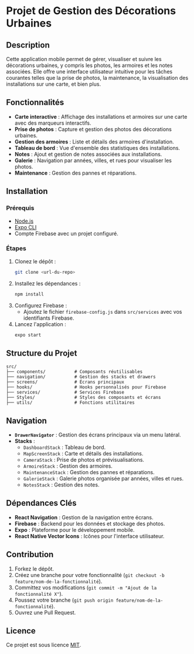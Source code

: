 
# Projet de Gestion des Décorations Urbaines

## Description
Cette application mobile permet de gérer, visualiser et suivre les décorations urbaines, y compris les photos, les armoires et les notes associées. Elle offre une interface utilisateur intuitive pour les tâches courantes telles que la prise de photos, la maintenance, la visualisation des installations sur une carte, et bien plus.

## Fonctionnalités
- **Carte interactive** : Affichage des installations et armoires sur une carte avec des marqueurs interactifs.
- **Prise de photos** : Capture et gestion des photos des décorations urbaines.
- **Gestion des armoires** : Liste et détails des armoires d'installation.
- **Tableau de bord** : Vue d'ensemble des statistiques des installations.
- **Notes** : Ajout et gestion de notes associées aux installations.
- **Galerie** : Navigation par années, villes, et rues pour visualiser les photos.
- **Maintenance** : Gestion des pannes et réparations.

## Installation
### Prérequis
- [Node.js](https://nodejs.org/)
- [Expo CLI](https://expo.dev/)
- Compte Firebase avec un projet configuré.

### Étapes
1. Clonez le dépôt :
   ```bash
   git clone <url-du-repo>
   ```
2. Installez les dépendances :
   ```bash
   npm install
   ```
3. Configurez Firebase :
   - Ajoutez le fichier `firebase-config.js` dans `src/services` avec vos identifiants Firebase.
4. Lancez l'application :
   ```bash
   expo start
   ```

## Structure du Projet
```
src/
├── components/           # Composants réutilisables
├── navigation/           # Gestion des stacks et drawers
├── screens/              # Écrans principaux
├── hooks/                # Hooks personnalisés pour Firebase
├── services/             # Services Firebase
├── Styles/               # Styles des composants et écrans
├── utils/                # Fonctions utilitaires
```

## Navigation
- **`DrawerNavigator`** : Gestion des écrans principaux via un menu latéral.
- **Stacks** :
  - `DashboardStack` : Tableau de bord.
  - `MapScreenStack` : Carte et détails des installations.
  - `CameraStack` : Prise de photos et prévisualisations.
  - `ArmoireStack` : Gestion des armoires.
  - `MaintenanceStack` : Gestion des pannes et réparations.
  - `GalerieStack` : Galerie photos organisée par années, villes et rues.
  - `NotesStack` : Gestion des notes.

## Dépendances Clés
- **React Navigation** : Gestion de la navigation entre écrans.
- **Firebase** : Backend pour les données et stockage des photos.
- **Expo** : Plateforme pour le développement mobile.
- **React Native Vector Icons** : Icônes pour l'interface utilisateur.

## Contribution
1. Forkez le dépôt.
2. Créez une branche pour votre fonctionnalité (`git checkout -b feature/nom-de-la-fonctionnalité`).
3. Committez vos modifications (`git commit -m "Ajout de la fonctionnalité X"`).
4. Poussez votre branche (`git push origin feature/nom-de-la-fonctionnalité`).
5. Ouvrez une Pull Request.

## Licence
Ce projet est sous licence [MIT](LICENSE).
